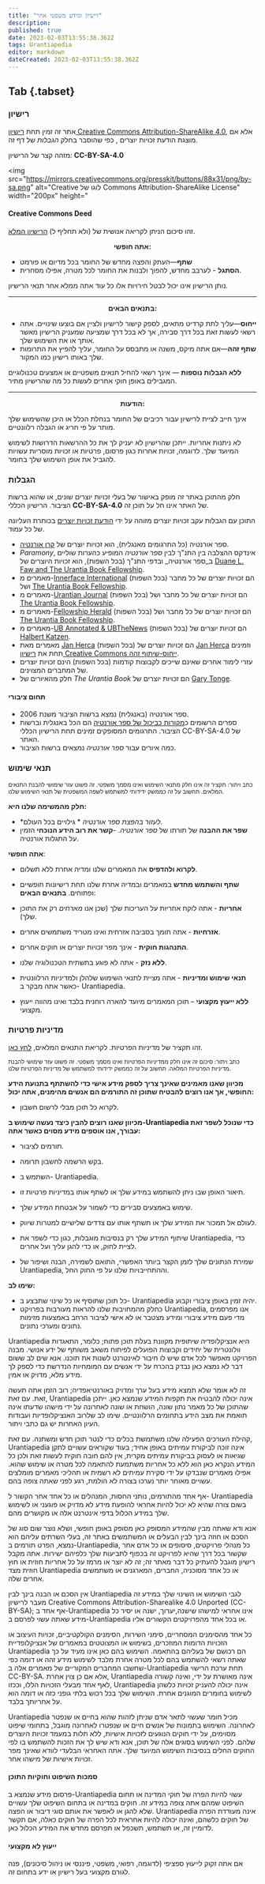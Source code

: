 ```yaml
---
title: "רישיון ומידע משפטי אחר"
description: 
published: true
date: 2023-02-03T13:55:38.362Z
tags: Urantiapedia
editor: markdown
dateCreated: 2023-02-03T13:55:38.362Z
---
```




## Tab {.tabset}

### רישיון 

אתר זה זמין תחת [רישיון Creative Commons Attribution-ShareAlike 4.0](https://creativecommons.org/licenses/by-sa/4.0/), אלא אם מוצגת הודעת זכויות יוצרים , כפי שהוסבר בחלק _הגבלות_ של דף זה. 

מזהה קצר של הרישיון: **CC-BY-SA-4.0** 

<img src="https://mirrors.creativecommons.org/presskit/buttons/88x31/png/by-sa.png" alt="Creative לוגו של Commons Attribution-ShareAlike License" width="200px" height="

#### Creative Commons Deed 

זהו סיכום הניתן לקריאה אנושית של (ולא תחליף ל) [הרישיון המלא](/he/help/full_license).

<p style="text-align:center;"><b>אתה חופשי:</b></p>

- **שתף**—העתק והפצה מחדש של החומר בכל מדיום או פורמט
- **הסתגל** - לערבב מחדש, להפוך ולבנות את החומר לכל מטרה, אפילו מסחרית.

נותן הרישיון אינו יכול לבטל חירויות אלו כל עוד אתה ממלא אחר תנאי הרישיון.

---

<p style="text-align:center;"><b>בתנאים הבאים:</b></p>

- **ייחוס**—עליך לתת קרדיט מתאים, לספק קישור לרישיון ולציין אם בוצעו שינויים. אתה רשאי לעשות זאת בכל דרך סבירה, אך לא בכל דרך שמציעה שמעניק הרישיון מאשר אותך או את השימוש שלך.
- **שתף זהה**—אם אתה מיקס, משנה או מתבסס על החומר, עליך להפיץ את התרומות שלך באותו רישיון כמו המקור.

**ללא הגבלות נוספות** — אינך רשאי להחיל תנאים משפטיים או אמצעים טכנולוגיים המגבילים באופן חוקי אחרים לעשות כל מה שהרישיון מתיר.

---

<p style="text-align:center;"><b>הודעות:</b></p>

אינך חייב לציית לרישיון עבור רכיבים של החומר בנחלת הכלל או היכן שהשימוש שלך מותר על פי חריג או הגבלה רלוונטיים.

לא ניתנות אחריות. ייתכן שהרישיון לא יעניק לך את כל ההרשאות הדרושות לשימוש המיועד שלך. לדוגמה, זכויות אחרות כגון פרסום, פרטיות או זכויות מוסריות עשויות להגביל את אופן השימוש שלך בחומר.


### הגבלות 

חלק מהתוכן באתר זה מופק באישור של בעלי זכויות יוצרים שונים, או שהוא ברשות הציבור. הרישיון הכללי **CC-BY-SA-4.0** של האתר אינו חל על תוכן זה. 

התוכן עם הגבלות עקב זכויות יוצרים מזוהה על ידי [הודעת זכויות יוצרים](https://en.wikipedia.org/wiki/Copyright_notice) בכותרת העליונה של כל עמוד. 


- ספר אורנטיה (כל התרגומים מאנגלית), הוא זכויות יוצרים של [קרן אורנטיה](https://www.urantia.org/).
- _Paramony_, אינדקס ההצלבה בין התנ"ך לבין _ספר אורנטיה_ המופיע כהערות שוליים ב_ספר אורנטיה_ ובדפי התנ"ך (בכל השפות), הוא זכויות היוצרים של [Duane L. Faw and The Urantia Book Fellowship](https://urantia-book.org/urantiabook/paramony/). 
- מאמרים מ-[Innerface International](/he/index/articles_innerface) (בכל השפות) הם זכויות יוצרים של כל מחבר ושל [The Urantia Book Fellowship](https://urantiabook.org/). 
- מאמרים מ-[Urantian Journal](/he/index/articles_the_urantian) (בכל השפות) הם זכויות יוצרים של כל מחבר ושל [The Urantia Book Fellowship](https://urantiabook.org/).
- מאמרים מ-[Fellowship Herald](/he/index/articles_herald) (בכל השפות) הם זכויות יוצרים של כל מחבר ושל [The Urantia Book Fellowship](https://urantiabook.org/). 
- מאמרים מ-[UB Annotated & UBTheNews](/he/index/articles#ub-annotaded-ubthenews) (בכל השפות) הם זכויות יוצרים של [Halbert Katzen](https://ubannotated.com/). 
- מאמרים מאת [Jan Herca](/he/index/articles#articles-from-jan-herca) (בכל השפות) הם זכויות יוצרים של [Jan Herca](https://buscandoajesus.wordpress.com) וזמינים תחת את [רישיון Creative Commons ייחוס-שיתוף זהה](https://creativecommons.org/licenses/by-sa/4.0/). 
- עזרי לימוד אחרים שאינם שייכים לקבוצות קודמות (בכל השפות) הינם זכויות יוצרים של המחברים המצוינים.
- חלק מהאיורים של _The Urantia Book_ הם זכויות יוצרים של [Gary Tonge](https://visionafar.com). 

#### תחום ציבורי 

- ספר אורנטיה (באנגלית) נמצא ברשות הציבור משנת 2006. 
- ספרים הרשומים כ[מקורות כביכול של ספר אורנטיה](/he/book#books-supposed-to-be-sources) הם הכל באנגלית וברשות הציבור. התרגומים המסופקים זמינים תחת הרישיון הכללי CC-BY-SA-4.0 של האתר. 
- כמה איורים עבור _ספר אורנטיה_ נמצאים ברשות הציבור. 

### תנאי שימוש 


<small>כתב ויתור: תקציר זה אינו חלק מתנאי השימוש ואינו מסמך משפטי. זה פשוט עזר שימושי להבנת התנאים המלאים. תחשוב על זה כממשק ידידותי למשתמש לשפה המשפטית של תנאי השימוש שלנו.</small> 

**חלק מהמשימה שלנו היא:** 
- **לעזור בהפצת *ספר אורנטיה** * גילויים בכל העולם. 
- **שפר את ההבנה** של תורתו של *ספר אורנטיה*. 
-**קשר את רוב הידע הנוכחי** הזמין על התגלות אורנטיה. 

**אתה חופשי**: 
- **לקרוא ולהדפיס** את המאמרים שלנו ומדיה אחרת ללא תשלום. 
- **שתף והשתמש מחדש** במאמרים ובמדיה אחרת שלנו תחת רישיונות חופשיים ופתוחים.
**בתנאים הבאים**: 
- **אחריות** - אתה לוקח אחריות על העריכות שלך (שכן אנו _מארחים_ רק את התוכן שלך). 
- **אזרחיות** - אתה תומך בסביבה אזרחית ואינו מטריד משתמשים אחרים. 
- **התנהגות חוקית** - אינך מפר זכויות יוצרים או חוקים אחרים. 
- **ללא נזק** - אתה לא פוגע בתשתית הטכנולוגיה שלנו. 
- **תנאי שימוש ומדיניות** - אתה מציית לתנאי השימוש שלהלן ולמדיניות הרלוונטית כאשר אתה מבקר ב- Urantiapedia. 

- **ללא ייעוץ מקצועי** – תוכן המאמרים מיועד להארה רוחנית בלבד ואינו מהווה ייעוץ מקצועי. 
 


### מדיניות פרטיות

זהו תקציר של מדיניות הפרטיות. לקריאת התנאים המלאים, [לחץ כאן](/he/help/privacy_policy). 

<small>כתב ויתור: סיכום זה אינו חלק ממדיניות הפרטיות ואינו מסמך משפטי. זה פשוט עזר שימושי להבנת מדיניות הפרטיות המלאה. תחשוב על זה כממשק ידידותי למשתמש של מדיניות הפרטיות שלנו.</small> 

**מכיוון שאנו מאמינים שאינך צריך לספק מידע אישי כדי להשתתף בתנועת הידע החופשי, אך אנו רוצים להבטיח שתוכן זה התורמים הם אנשים מהימנים, אתה יכול:** 
- לקרוא כל תוכן מבלי לרשום חשבון. 


**מכיוון שאנו רוצים להבין כיצד נעשה שימוש ב-Urantiapedia כדי שנוכל לשפר זאת עבורך, אנו אוספים מידע מסוים כאשר אתה:** 
- תורמים לציבור. 
- בקש הרשמה לחשבון תרומה. 
- השתמש ב- Urantiapedia. 

- תיאור האופן שבו ניתן להשתמש במידע שלך או לשתף אותו במדיניות פרטיות זו. 
- שימוש באמצעים סבירים כדי לשמור על אבטחת המידע שלך. 
- לעולם אל תמכור את המידע שלך או תשתף אותו עם צדדים שלישיים למטרות שיווק. 
- שיתוף המידע שלך רק בנסיבות מוגבלות, כגון כדי לשפר את Urantiapedia, כדי לציית לחוק, או כדי להגן עליך ועל אחרים.
- שמירת הנתונים שלך לזמן הקצר ביותר האפשרי, התואם לשמירה, הבנה ושיפור של Urantiapedia, וההתחייבויות שלנו על פי החוק החל. 

**שימו לב:** 
- כל תוכן שתוסיף או כל שינוי שתבצע ב- Urantiapedia יהיה זמין באופן ציבורי וקבוע. 
- כחלק מהמחויבות שלנו להראות מעורבות בפרויקט Urantiapedia, אנו מפרסמים מדי פעם מידע ציבורי ומידע מצטבר או לא אישי לציבור הרחב באמצעות מזימות נתונים ומערכי נתונים.



Urantiapedia היא אנציקלופדיה שיתופית מקוונת בעלת תוכן פתוח; כלומר, התאגדות וולונטרית של יחידים וקבוצות הפועלים לפיתוח משאב משותף של ידע אנושי. מבנה הפרויקט מאפשר לכל אדם שיש לו חיבור לאינטרנט לשנות את תוכנו. אנא שים לב ששום דבר לא נמצא כאן נבדק בהכרח על ידי אנשים עם המומחיות הנדרשת כדי לספק לך מידע מלא, מדויק או אמין.

זה לא אומר שלא תמצא מידע בעל ערך ומדויק באורנטיאפדיה; רוב הזמן אתה תעשה זאת. עם זאת, Urantiapedia אינה יכולה להבטיח את תקפות המידע שנמצא כאן. ייתכן שהתוכן של כל מאמר נתון שונה, הושחת או שונה לאחרונה על ידי מישהו שדעתו אינה תואמת את מצב הידע בתחומים הרלוונטיים. שימו לב שלרוב האנציקלופדיות ועבודות העיון האחרות יש גם כתבי ויתור.


קהילת העורכים הפעילה שלנו משתמשת בכלים כדי לנטר תוכן חדש ומשתנה. עם זאת, Urantiapedia אינה זוכה לביקורת עמיתים באופן אחיד; בעוד שקוראים עשויים לתקן שגיאות או לעסוק בביקורת עמיתים מקרית, אין להם חובה חוקית לעשות זאת ולכן כל המידע הנקרא כאן הוא ללא כל אחריות משתמעת להתאמה לכל מטרה או שימוש שהוא. אפילו מאמרים שנבדקו על ידי סקירת עמיתים לא רשמית או תהליכי מאמרים מומלצים עשויים מאוחר יותר נערכו בצורה לא הולמת, רגע לפני שאתה צופה בהם. 

אף אחד מהתורמים, נותני החסות, המנהלים או כל אחד אחר הקשור ל- Urantiapedia בשום צורה שהיא לא יכול להיות אחראי להופעת מידע לא מדויק או פוגעני או לשימוש שלך במידע הכלול בדפי אינטרנט אלה או מקושרים מהם.


אנא ודא שאתה מבין שהמידע המסופק כאן מסופק באופן חופשי, ושלא נוצר שום סוג של הסכם או חוזה בינך לבין הבעלים או המשתמשים באתר זה, בעלי השרתים עליהם הוא נמצא, הפרט תורמים ב-Urantiapedia, כל מנהלי פרויקטים, סיסופים או כל אדם אחר שקשור בכל דרך שהיא לפרויקט זה בכפוף לתביעות שלך כלפיהם ישירות. אתה מקבל רישיון מוגבל להעתיק כל דבר מאתר זה; זה לא יוצר או מרמז על כל אחריות חוזית או חוץ חוזית מצד Urantiapedia או כל אחד מסוכניה, החברים, המארגנים או משתמשים אחרים שלה.

אין הסכם או הבנה בינך לבין Urantiapedia לגבי השימוש או השינוי שלך במידע זה מעבר לרישיון Creative Commons Attribution-Sharealike 4.0 Unported (CC-BY-SA); אף אחד ב-Urantiapedia אינו אחראי למישהו שישנה, ​​יערוך, ישנה או יסיר כל מידע שאתה עשוי לפרסם ב-Urantiapedia או בכל אחד מהפרויקטים הקשורים אליו.


כל אחד מהסימנים המסחריים, סימני השירות, הסימנים הקולקטיביים, זכויות העיצוב או הזכויות הדומות המוזכרים, בשימוש או המצוטטים במאמרים של אנציקלופדיית Urantiapedia הם רכושם של בעליהם בהתאמה. השימוש בהם כאן אינו מעיד על כך שאתה רשאי להשתמש בהם לכל מטרה אחרת מלבד לשימוש מידע זהה או דומה כפי שחשבו המחברים המקוריים של מאמרים אלה ב-Urantiapedia תחת ערכת הרישוי CC-BY-SA. אלא אם כן צוין אחרת, Urantiapedia אינה מאושרת על ידי, ואינה קשורה לאף אחד מבעלי הזכויות הללו, וככזו, Urantiapedia אינה יכולה להעניק זכויות כלשהן לשימוש בחומרים המוגנים אחרת. השימוש שלך בכל רכוש בלתי גופני כזה או דומה הוא על אחריותך בלבד.


Urantiapedia מכיל חומר שעשוי לתאר אדם שניתן לזהות שהוא בחיים או שנפטר לאחרונה. השימוש בתמונות של אנשים חיים או שנפטרו לאחרונה מוגבל, בתחומי שיפוט מסוימים, על ידי חוקים הנוגעים לזכויות אישיות, ללא תלות במעמד זכויות היוצרים שלהם. לפני השימוש בסוגים אלה של תוכן, אנא ודא שיש לך את הזכות להשתמש בו לפי החוקים החלים בנסיבות השימוש המיועד שלך. אתה האחראי הבלעדי לוודא שאינך מפר זכויות אישיות של מישהו אחר. 

#### סמכות השיפוט וחוקיות התוכן

פרסום מידע שנמצא ב-Urantiapedia עשוי להיות הפרה של חוקי המדינה או תחום השיפוט שמהם אתה צופה במידע זה. חוקים במדינה או בתחום השיפוט שלך עשויים שלא להגן או לאפשר את אותם סוגי דיבור או הפצה. Urantiapedia אינה מעודדת הפרה של חוקים כלשהם, ואינה יכולה להיות אחראית לכל הפרה של חוקים כאלה, אם תקשר לדומיין זה, או תשתמש, תשכפל או תפרסם מחדש את המידע הכלול כאן. 

#### ייעוץ לא מקצועי 

אם אתה זקוק לייעוץ ספציפי (לדוגמה, רפואי, משפטי, פיננסי או ניהול סיכונים), פנה לגורם מקצועי בעל רישיון או ידע בתחום זה.


